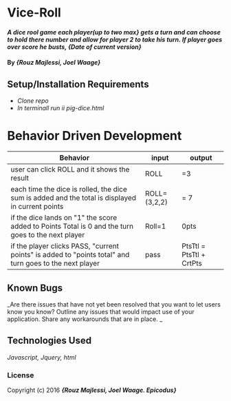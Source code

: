 # Vice-Roll


#### _A dice rool game each player(up to two max} gets a turn and can choose to hold there number and allow for player 2 to take his turn. If player goes over score he busts, {Date of current version}_

#### By _**{Rouz Majlessi, Joel Waage}**_

## Setup/Installation Requirements

* _Clone repo_
* _In terminall run ii pig-dice.html_



# Behavior Driven Development

|Behavior | input | output|
|---|---|---|
|user can click ROLL and it shows the result | ROLL | =3 |
|each time the dice is rolled, the dice sum is added and the total is displayed in current points | ROLL=(3,2,2)| = 7 |
|if the dice lands on "1" the score added to Points Total is 0 and the turn goes to the next player | Roll=1 | 0pts |
|if the player clicks PASS, "current points" is added to "points total" and turn goes to the next player| pass | PtsTtl = PtsTtl + CrtPts |



## Known Bugs

_Are there issues that have not yet been resolved that you want to let users know you know?  Outline any issues that would impact use of your application.  Share any workarounds that are in place. _


## Technologies Used

_Javascript, Jquery, html_
### License


Copyright (c) 2016 **_{Rouz Majlessi, Joel Waage. Epicodus}_**
